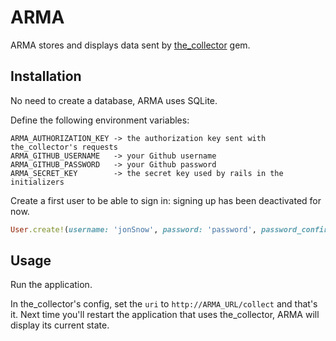 ARMA
====================

ARMA stores and displays data sent by [the_collector](https://github.com/semiweb/the_collector) gem.

## Installation

No need to create a database, ARMA uses SQLite.

Define the following environment variables:

```
ARMA_AUTHORIZATION_KEY -> the authorization key sent with the_collector's requests
ARMA_GITHUB_USERNAME   -> your Github username
ARMA_GITHUB_PASSWORD   -> your Github password
ARMA_SECRET_KEY        -> the secret key used by rails in the initializers
```

Create a first user to be able to sign in: signing up has been deactivated for now.

```ruby
User.create!(username: 'jonSnow', password: 'password', password_confirmation: 'password')
```

## Usage

Run the application.

In the_collector's config, set the `uri` to `http://ARMA_URL/collect` and that's it.
Next time you'll restart the application that uses the_collector, ARMA will display its current state.